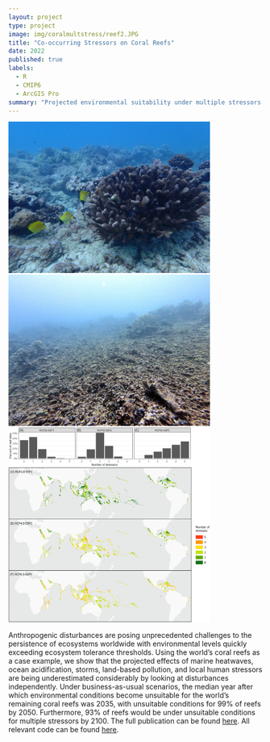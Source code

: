 ```yaml
---
layout: project
type: project
image: img/coralmultstress/reef2.JPG
title: "Co-occurring Stressors on Coral Reefs"
date: 2022
published: true
labels:
  - R
  - CMIP6
  - ArcGIS Pro
summary: "Projected environmental suitability under multiple stressors for coral reefs"
---
```


<div class="text-center p-4">
  <img width="400px" src="../img/coralmultstress/reef2.JPG" class="img-thumbnail" >
  <img width="400px" src="../img/coralmultstress/reef3.JPG" class="img-thumbnail" >
  <img width="400px" src="../img/coralmultstress/multstressfig.PNG" class="img-thumbnail" >
</div>

Anthropogenic disturbances are posing unprecedented challenges to the persistence of ecosystems worldwide with environmental levels quickly exceeding ecosystem tolerance thresholds. Using the world’s coral reefs as a case example, we show that the projected effects of marine heatwaves, ocean acidification, storms, land-based pollution, and local human stressors are being underestimated considerably by looking at disturbances independently. Under business-as-usual scenarios, the median year after which environmental conditions become unsuitable for the world’s remaining coral reefs was 2035, with unsuitable conditions for 99% of reefs by 2050. Furthermore, 93% of reefs would be under unsuitable conditions for multiple stressors by 2100. The full publication can be found [here](https://journals.plos.org/plosbiology/article?id=10.1371/journal.pbio.3001821). All relevant code can be found [here](https://github.com/rsetter/coral_expdate).
